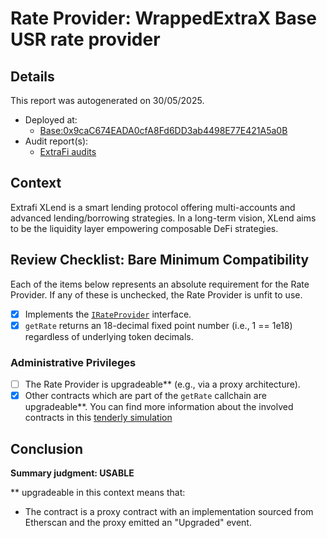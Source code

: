
# Rate Provider: WrappedExtraX Base USR rate provider

## Details
This report was autogenerated on 30/05/2025.

- Deployed at:
    - [Base:0x9caC674EADA0cfA8Fd6DD3ab4498E77E421A5a0B](https://basescan.org/address/0x9caC674EADA0cfA8Fd6DD3ab4498E77E421A5a0B)
- Audit report(s):
    - [ExtraFi audits](https://github.com/ExtraFi/static-a-token-v3/tree/main/audits)

## Context
Extrafi XLend is a smart lending protocol offering multi-accounts and advanced lending/borrowing strategies. In a long-term vision, XLend aims to be the liquidity layer empowering composable DeFi strategies.

## Review Checklist: Bare Minimum Compatibility
Each of the items below represents an absolute requirement for the Rate Provider. If any of these is unchecked, the Rate Provider is unfit to use.

- [x] Implements the [`IRateProvider`](https://github.com/balancer/balancer-v2-monorepo/blob/bc3b3fee6e13e01d2efe610ed8118fdb74dfc1f2/pkg/interfaces/contracts/pool-utils/IRateProvider.sol) interface.
- [x] `getRate` returns an 18-decimal fixed point number (i.e., 1 == 1e18) regardless of underlying token decimals.

### Administrative Privileges
- [ ] The Rate Provider is upgradeable** (e.g., via a proxy architecture).
- [x] Other contracts which are part of the `getRate` callchain are upgradeable**. You can find more information
   about the involved contracts in this [tenderly simulation](https://www.tdly.co/shared/simulation/f8cbaf88-133e-4313-a2f6-4d2b424543fd)

## Conclusion
**Summary judgment: USABLE**

** upgradeable in this context means that:
- The contract is a proxy contract with an implementation sourced from Etherscan and the proxy emitted an "Upgraded" event.
    
